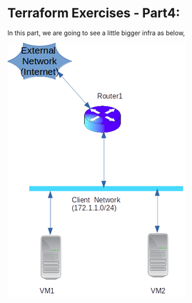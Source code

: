 Terraform Exercises - Part4:
============================

In this part, we are going to see a little bigger infra as below,

![Infrastructure Diagram](exercises/prj.png?raw=true) 


